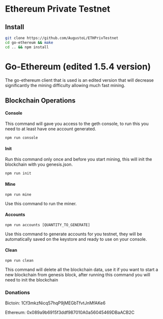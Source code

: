 # Ethereum Private Testnet

## Install

```sh
git clone https://github.com/AugustoL/ETHPrivTestnet
cd go-ethereum && make
cd .. && npm install
```

# Go-Ethereum (edited 1.5.4 version)

The go-ethereum client that is used is an edited version that will decrease significantly the mining difficulty allowing much fast mining.

## Blockchain Operations

#### Console

This command will gave you access to the geth console, to run this you need to at least have one account generated.

`npm run console`

#### Init

Run this command only once and before you start mining, this will init the blockchain with you genesis.json.

`npm run init`

#### Mine

`npm run mine`

Use this command to run the miner.

#### Accounts

`npm run accounts [QUANTITY_TO_GENERATE]`

Use this command to generate accounts for you testnet, they will be automatically saved on the keystore and ready to use on your console.

#### Clean

`npm run clean`

This command will delete all the blockchain data, use it if you want to start a new blockchain from genesis block, after running this command you will need to init the blockchain

### Donations

Bictoin:  1Cf3mkzNicq57hqP9jMEGbTfvtJnMfAKe6

Ethereum: 0x089a9b6915f3ddf987010A0a56045469DBaACB2C
